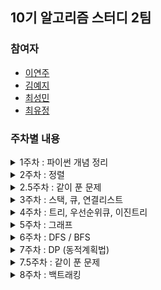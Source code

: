 ## 10기 알고리즘 스터디 2팀

### 참여자
- [이연주](https://github.com/430lyj)
- [김예지](https://github.com/ex-g)
- [최성민](https://github.com/miniveloper)
- [최유정](https://github.com/ChoiYoo)

### 주차별 내용

<details>
<summary>1주차 : 파이썬 개념 정리 </summary>
<div markdown="1">
  4/7
  <ul>
    <li><a href="https://www.acmicpc.net/problem/3460">이진수</a></li> 
    <li><a href="https://www.acmicpc.net/problem/2460">지능형 기차 2</a></li>
    <li><a href="https://www.acmicpc.net/problem/10870">피보나치 수 5</a> </li>
    <li><a href="https://www.acmicpc.net/problem/2309">일곱 난쟁이</a></li>
    <li><a href="https://www.acmicpc.net/problem/1292">쉽게 푸는 문제</a></li>
    <li><a href="https://www.acmicpc.net/problem/2581">소수</a></li>
    <li>같이 푼 문제 : <a href="https://www.acmicpc.net/problem/5430">골드 V</a></li>
  </ul>
</div>
</details>

<details>
<summary>2주차 : 정렬 </summary>
<div markdown="1">
  4/14
  <ul>
    <li><a href="https://solved.ac/search?query=%EC%95%8C%EA%B3%A0%EB%A6%AC%EC%A6%98%20%EC%88%98%EC%97%85">선택, 버블, 삽입, 병합, 퀵 정렬 문제 중 각 하나씩</a></li>
    <li>같이 푼 문제 : <a href="https://programmers.co.kr/learn/courses/30/lessons/42746">가장 큰 수</a></li>
  </ul>
</div>
</details>

<details>
<summary>2.5주차 : 같이 푼 문제 </summary>
<div markdown="1">
  4/28
  <ul>
    <li><a href="https://www.acmicpc.net/problem/15683">감시</a></li>
  </ul>
</div>
</details>

<details>
<summary>3주차 : 스택, 큐, 연결리스트 </summary>
<div markdown="1">
  5/5
  <ul>
    <li><a href="https://www.acmicpc.net/problem/17608">막대기</a></li> 
    <li><a href="https://www.acmicpc.net/problem/23253">자료구조는 정말 최고야</a></li>
    <li><a href="https://www.acmicpc.net/problem/2161">카드1</a> </li>
    <li><a href="https://www.acmicpc.net/problem/12034">김인천씨의 식료품가게 (Large)</a></li>
    <li><a href="https://www.acmicpc.net/problem/2605">줄 세우기</a></li>
    <li>같이 푼 문제 : <a href="https://www.acmicpc.net/problem/3015">오아시스 재결합</a></li>
  </ul>
</div>
</details>

<details>
<summary>4주차 : 트리, 우선순위큐, 이진트리</summary>
<div markdown="1">
  <ul>
    <li><a href="https://www.acmicpc.net/problem/11725">트리의 부모 찾기</a></li> 
    <li><a href="https://www.acmicpc.net/problem/14244">트리 만들기</a></li> 
    <li><a href="https://www.acmicpc.net/problem/1966">프린터 큐</a></li>
    <li><a href="https://www.acmicpc.net/problem/11286">절댓값 힙</a></li>
    <li><a href="https://www.acmicpc.net/problem/9934">완전이진트리</a></li>
    <li>같이 푼 문제 : <a href="https://www.acmicpc.net/problem/5639">완전 검색 트리</a></li>
  </ul>
  
</div>
</details>

<details>
<summary>5주차 : 그래프</summary>
<div markdown="1">
  <ul>
    <li><a href="https://www.acmicpc.net/problem/3182">한동이는 공부가 하기 싫어!</a></li> 
    <li><a href="https://www.acmicpc.net/problem/1260">DFS와 BFS</a></li> 
    <li><a href="https://www.acmicpc.net/problem/2644">촌수계산</a></li>
    <li><a href="https://www.acmicpc.net/problem/9372">상근이의 여행</a></li>
    <li>같이 푼 문제 : <a href="https://www.acmicpc.net/problem/11657">타임머신</a></li>
  </ul>
</div>
</details>

<details>
<summary>6주차 : DFS / BFS</summary>
<div markdown="1">
  <ul>
    <li><a href="https://programmers.co.kr/learn/courses/30/lessons/43165">타겟넘버</a></li> 
    <li><a href="https://www.acmicpc.net/problem/2583">영역 구하기</a></li> 
    <li><a href="https://www.acmicpc.net/problem/2178">미로 탐색</a></li>
    <li><a href="https://www.acmicpc.net/problem/2606">바이러스</a></li>
    <li>같이 푼 문제 : <a href="https://programmers.co.kr/learn/courses/30/lessons/43164">여행경로</a></li>
  </ul>
</div>
</details>

<details>
<summary>7주차 : DP (동적계획법) </summary>
<div markdown="1">
  <ul>
    <li><a href="https://www.acmicpc.net/problem/2839">설탕배달</a></li>
    <li><a href="https://www.acmicpc.net/problem/1003">피보나치</a></li>
    <li><a href="https://www.acmicpc.net/problem/11053">가장 긴 증가하는 부분 수열</a></li>
    <li><a href="https://www.acmicpc.net/problem/2579">계단 오르기</a></li>
    <li>같이 푼 문제 : <a href="https://www.acmicpc.net/problem/1520">내리막길</a></li>
  </ul>
</div>
</details>

<details>
<summary>7.5주차 : 같이 푼 문제 </summary>
<div markdown="1">
  6/23
  <ul>
    <li><a href="https://www.acmicpc.net/problem/1695">팰린드롬</a></li>
  </ul>
</div>
</details>

<details>
<summary>8주차 : 백트래킹</summary>
<div markdown="1">
  <ul>
    <li><a href="https://www.acmicpc.net/problem/9742">순열</a></li>
    <li><a href="https://www.acmicpc.net/problem/16922">로마 숫자 만들기</a></li>
    <li><a href="https://www.acmicpc.net/problem/15649">N과 M (1)</a></li>
    <li><a href="https://www.acmicpc.net/problem/18429">근손실</a></li>
    <li>같이 푼 문제 : <a href="https://www.acmicpc.net/problem/9663">N-Queen</a></li>
  </ul>
</div>
</details>
